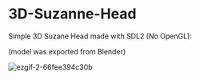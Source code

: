 # 3D-Suzanne-Head
Simple 3D Suzane Head made with SDL2 (No OpenGL):

(model was exported from Blender)

![ezgif-2-66fee394c30b](https://user-images.githubusercontent.com/34322384/51792276-fd002680-2195-11e9-89c6-a3e1abbea6ca.gif)
